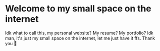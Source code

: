 # Welcome to my small space on the internet

Idk what to call this, my personal website? My resume? My portfolio? Idk man, it's just my small space on the internet, let me just have it ffs. Thank you 🖤
